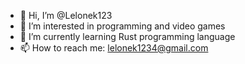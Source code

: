 - 👋 Hi, I’m @Lelonek123
- 👀 I’m interested in programming and video games
- 🌱 I’m currently learning Rust programming language
- 📫 How to reach me: lelonek1234@gmail.com

<!---
- 💞️ I’m looking to collaborate on ...
Lelonek123/Lelonek123 is a ✨ special ✨ repository because its `README.md` (this file) appears on your GitHub profile.
You can click the Preview link to take a look at your changes.
--->
